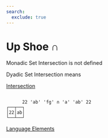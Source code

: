 ```yaml
---
search:
  exclude: true
---
```






<h1 class="heading"><span class="name">Up Shoe</span> <span class="command">∩</span></h1>



Monadic Set Intersection is not defined

Dyadic Set Intersection means


[Intersection](../primitive-functions/intersection.md)
```apl

      22 'ab' 'fg' ∩ 'a' 'ab' 22
┌──┬──┐
│22│ab│
└──┴──┘

```


[Language Elements](./language-elements.md)


